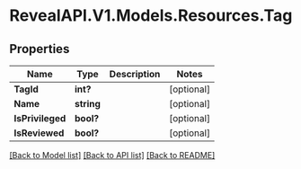 # RevealAPI.V1.Models.Resources.Tag
## Properties

Name | Type | Description | Notes
------------ | ------------- | ------------- | -------------
**TagId** | **int?** |  | [optional] 
**Name** | **string** |  | [optional] 
**IsPrivileged** | **bool?** |  | [optional] 
**IsReviewed** | **bool?** |  | [optional] 

[[Back to Model list]](../README.md#documentation-for-models) [[Back to API list]](../README.md#documentation-for-api-endpoints) [[Back to README]](../README.md)

